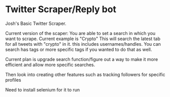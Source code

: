 # Twitter Scraper/Reply bot

Josh's Basic Twitter Scraper.

Current version of the scaper: You are able to set a search in which you want to scrape. Current example is "Crypto"
This will search the latest tab for all tweets with "crypto" in it. this includes usernames/handles. You can search has tags or more specific tags if you wanted to do that as well. 

Current plan is upgrade search function/figure out a way to make it more efficient and allow more specific searches.

Then look into creating other features such as tracking followers for specific profiles

Need to install selenium for it to run
